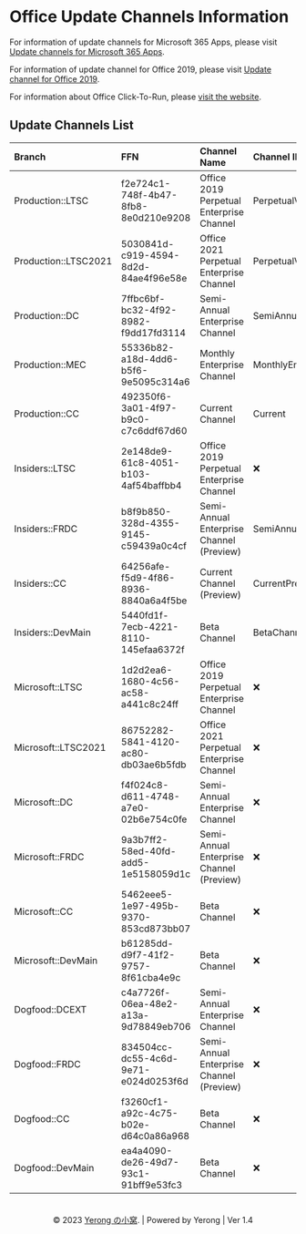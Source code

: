 # Office Update Channels Information

For information of update channels for Microsoft 365 Apps, please visit [Update channels for Microsoft 365 Apps](https://docs.microsoft.com/en-us/deployoffice/overview-update-channels).

For information of update channel for Office 2019, please visit [Update channel for Office 2019](https://docs.microsoft.com/en-us/deployoffice/office2019/update#update-channel-for-office-2019).

For information about Office Click-To-Run, please [visit the website](https://mrodevicemgr.officeapps.live.com/mrodevicemgrsvc/api/v2/C2RReleaseData).

## Update Channels List

| Branch | FFN | Channel Name | Channel ID | Last Verification |
| :---- | :---- | :---- | :--- | :---: |
Production::LTSC | f2e724c1-748f-4b47-8fb8-8e0d210e9208 | Office 2019 Perpetual Enterprise Channel | PerpetualVL2019 | 08/05/2020 |
Production::LTSC2021 | 5030841d-c919-4594-8d2d-84ae4f96e58e | Office 2021 Perpetual Enterprise Channel | PerpetualVL2021 | 05/21/2021 |
Production::DC | 7ffbc6bf-bc32-4f92-8982-f9dd17fd3114 | Semi-Annual Enterprise Channel | SemiAnnual | 08/05/2020 |
Production::MEC | 55336b82-a18d-4dd6-b5f6-9e5095c314a6 | Monthly Enterprise Channel | MonthlyEnterprise | 08/05/2020 |
Production::CC | 492350f6-3a01-4f97-b9c0-c7c6ddf67d60 | Current Channel | Current | 08/05/2020 |
Insiders::LTSC | 2e148de9-61c8-4051-b103-4af54baffbb4 | Office 2019 Perpetual Enterprise Channel | ❌ | 05/28/2020 |
Insiders::FRDC | b8f9b850-328d-4355-9145-c59439a0c4cf | Semi-Annual Enterprise Channel (Preview) | SemiAnnualPreview | 08/05/2020 |
Insiders::CC | 64256afe-f5d9-4f86-8936-8840a6a4f5be | Current Channel (Preview) | CurrentPreview | 08/05/2020 |
Insiders::DevMain | 5440fd1f-7ecb-4221-8110-145efaa6372f | Beta Channel | BetaChannel | 08/05/2020 |
Microsoft::LTSC | 1d2d2ea6-1680-4c56-ac58-a441c8c24ff | Office 2019 Perpetual Enterprise Channel | ❌ | 05/28/2020 |
Microsoft::LTSC2021 | 86752282-5841-4120-ac80-db03ae6b5fdb | Office 2021 Perpetual Enterprise Channel | ❌ | 05/21/2021 |
Microsoft::DC | f4f024c8-d611-4748-a7e0-02b6e754c0fe | Semi-Annual Enterprise Channel | ❌ | 08/05/2020 |
Microsoft::FRDC | 9a3b7ff2-58ed-40fd-add5-1e5158059d1c | Semi-Annual Enterprise Channel (Preview) | ❌ | 08/05/2020 |
Microsoft::CC | 5462eee5-1e97-495b-9370-853cd873bb07 | Beta Channel | ❌ | 08/05/2020 |
Microsoft::DevMain | b61285dd-d9f7-41f2-9757-8f61cba4e9c | Beta Channel | ❌ | 08/05/2020 |
Dogfood::DCEXT | c4a7726f-06ea-48e2-a13a-9d78849eb706 | Semi-Annual Enterprise Channel | ❌ | 05/28/2020 |
Dogfood::FRDC | 834504cc-dc55-4c6d-9e71-e024d0253f6d | Semi-Annual Enterprise Channel (Preview) | ❌ | 05/28/2020 |
Dogfood::CC | f3260cf1-a92c-4c75-b02e-d64c0a86a968 | Beta Channel | ❌ | 08/05/2020 |
Dogfood::DevMain | ea4a4090-de26-49d7-93c1-91bff9e53fc3 | Beta Channel | ❌ | 08/05/2020 |

<center>　</center>
<center>© 2023 <a href="https://www.coolhub.top" target="_blank">Yerong の小窝</a>. | Powered by Yerong | Ver 1.4</center>
